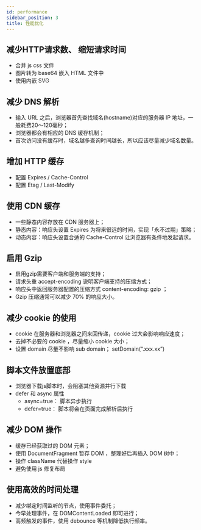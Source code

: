 ```yaml
---
id: performance
sidebar_position: 3
title: 性能优化
---
```


## 减少HTTP请求数、 缩短请求时间
- 合并 js css 文件
- 图片转为 base64 嵌入 HTML 文件中
- 使用内嵌 SVG

## 减少 DNS 解析
- 输入 URL 之后，浏览器首先查找域名(hostname)对应的服务器 IP 地址，一般耗费20～120毫秒；
- 浏览器都会有相应的 DNS 缓存机制；
- 首次访问没有缓存时，域名越多查询时间越长，所以应该尽量减少域名数量。

## 增加 HTTP 缓存
- 配置 Expires / Cache-Control 
- 配置 Etag / Last-Modify

## 使用 CDN 缓存
- 一些静态内容存放在 CDN 服务器上；
- 静态内容：响应头设置 Expires 为将来很远的时间，实现「永不过期」策略；
- 动态内容：响应头设置合适的 Cache-Control 让浏览器有条件地发起请求。

## 启用 Gzip 
- 启用gzip需要客户端和服务端的支持；
- 请求头重 accept-encoding 说明客户端支持的压缩方式；
- 响应头中返回服务器配置的压缩方式 content-encoding: gzip ；
- Gzip 压缩通常可以减少 70% 的响应大小。

## 减少 cookie 的使用
- cookie 在服务器和浏览器之间来回传递，cookie 过大会影响响应速度；
- 去掉不必要的 cookie ，尽量缩小 cookie 大小；
- 设置 domain 尽量不影响 sub domain； setDomain(“.xxx.xx”)

## 脚本文件放置底部
- 浏览器下载js脚本时，会阻塞其他资源并行下载
- defer 和 async 属性
  - async=true： 脚本异步执行
  - defer=true： 脚本将会在页面完成解析后执行

## 减少 DOM 操作
- 缓存已经获取过的 DOM 元素；
- 使用 DocumentFragment 暂存 DOM ，整理好后再插入 DOM 树中；
- 操作 className 代替操作 style
- 避免使用 js 修复布局

## 使用高效的时间处理
- 减少绑定时间监听的节点，使用事件委托；
- 今早处理事件，在 DOMContentLoaded 即可进行；
- 高频触发的事件，使用 debounce 等机制降低执行频率。
